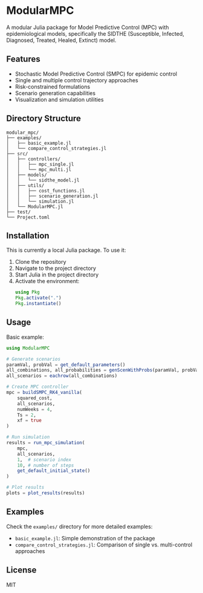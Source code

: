 # ModularMPC

A modular Julia package for Model Predictive Control (MPC) with epidemiological models, specifically the SIDTHE (Susceptible, Infected, Diagnosed, Treated, Healed, Extinct) model.

## Features

- Stochastic Model Predictive Control (SMPC) for epidemic control
- Single and multiple control trajectory approaches
- Risk-constrained formulations
- Scenario generation capabilities
- Visualization and simulation utilities

## Directory Structure

```
modular_mpc/
├── examples/
│   ├── basic_example.jl
│   └── compare_control_strategies.jl
├── src/
│   ├── controllers/
│   │   ├── mpc_single.jl
│   │   └── mpc_multi.jl
│   ├── models/
│   │   └── sidthe_model.jl
│   ├── utils/
│   │   ├── cost_functions.jl
│   │   ├── scenario_generation.jl
│   │   └── simulation.jl
│   └── ModularMPC.jl
├── test/
└── Project.toml
```

## Installation

This is currently a local Julia package. To use it:

1. Clone the repository
2. Navigate to the project directory
3. Start Julia in the project directory
4. Activate the environment:
   ```julia
   using Pkg
   Pkg.activate(".")
   Pkg.instantiate()
   ```

## Usage

Basic example:

```julia
using ModularMPC

# Generate scenarios
paramVal, probVal = get_default_parameters()
all_combinations, all_probabilities = genScenWithProbs(paramVal, probVal)
all_scenarios = eachrow(all_combinations)

# Create MPC controller
mpc = buildSMPC_RK4_vanilla(
    squared_cost,
    all_scenarios,
    numWeeks = 4,
    Ts = 2,
    xf = true
)

# Run simulation
results = run_mpc_simulation(
    mpc,
    all_scenarios,
    1,  # scenario index
    10, # number of steps
    get_default_initial_state()
)

# Plot results
plots = plot_results(results)
```

## Examples

Check the `examples/` directory for more detailed examples:

- `basic_example.jl`: Simple demonstration of the package
- `compare_control_strategies.jl`: Comparison of single vs. multi-control approaches

## License

MIT
